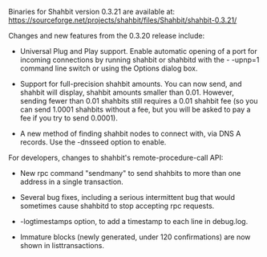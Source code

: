 Binaries for Shahbit version 0.3.21 are available at:
  https://sourceforge.net/projects/shahbit/files/Shahbit/shahbit-0.3.21/

Changes and new features from the 0.3.20 release include:

* Universal Plug and Play support.  Enable automatic opening of a port for incoming connections by running shahbit or shahbitd with the - -upnp=1 command line switch or using the Options dialog box.

* Support for full-precision shahbit amounts.  You can now send, and shahbit will display, shahbit amounts smaller than 0.01.  However, sending fewer than 0.01 shahbits still requires a 0.01 shahbit fee (so you can send 1.0001 shahbits without a fee, but you will be asked to pay a fee if you try to send 0.0001).

* A new method of finding shahbit nodes to connect with, via DNS A records. Use the -dnsseed option to enable.

For developers, changes to shahbit's remote-procedure-call API:

* New rpc command "sendmany" to send shahbits to more than one address in a single transaction.

* Several bug fixes, including a serious intermittent bug that would sometimes cause shahbitd to stop accepting rpc requests. 

* -logtimestamps option, to add a timestamp to each line in debug.log.

* Immature blocks (newly generated, under 120 confirmations) are now shown in listtransactions.
